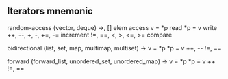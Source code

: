 ## Iterators mnemonic 

random-access (vector, deque)
->, [] elem access 
v = *p read
*p = v write
++, --, +, -, +=, -= increment 
!=, ==, <, >, <=, >= compare 

bidirectional (list, set, map, multimap, multiset)
->
v = *p
*p = v
++, --
!=, ==

forward (forward_list, unordered_set, unordered_map)
->
v = *p
*p = v
++
!=, ==

